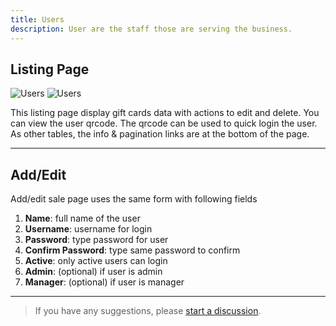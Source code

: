```yaml
---
title: Users
description: User are the staff those are serving the business.
---
```


## Listing Page

![Users](/images/light/user-qrcode.png 'Users')
![Users](/images/dark/user-qrcode.png 'Users')

This listing page display gift cards data with actions to edit and delete. You can view the user qrcode. The qrcode can be used to quick login the user. As other tables, the info & pagination links are at the bottom of the page.

---

## Add/Edit

Add/edit sale page uses the same form with following fields

1. **Name**: full name of the user
2. **Username**: username for login
3. **Password**: type password for user
4. **Confirm Password**: type same password to confirm
5. **Active**: only active users can login
6. **Admin**: (optional) if user is admin
7. **Manager**: (optional) if user is manager

---

> If you have any suggestions, please [start a discussion](https://github.com/SmartPOS-co/docs/discussions/new?category=ideas).
